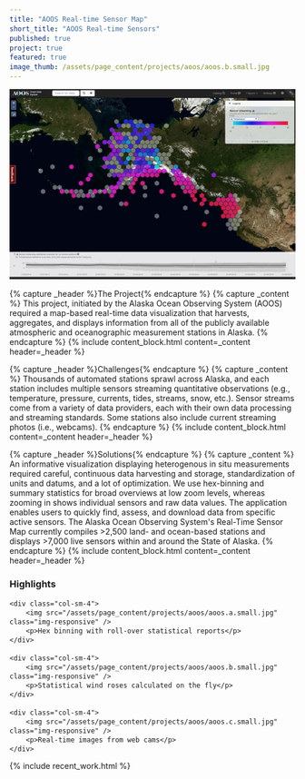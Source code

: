 ```yaml
---
title: "AOOS Real-time Sensor Map"
short_title: "AOOS Real-time Sensors"
published: true
project: true
featured: true
image_thumb: /assets/page_content/projects/aoos/aoos.b.small.jpg
---
```


<img src="/assets/page_content/projects/aoos/screenshot.med.jpg" class="pull-right" />

{% capture _header %}The Project{% endcapture %}
{% capture _content %}
This project, initiated by the Alaska Ocean Observing System (AOOS) required a map-based real-time data visualization that harvests, aggregates, and displays information from all of the publicly available atmospheric and oceanographic measurement stations in Alaska.
{% endcapture %}
{% include content_block.html content=_content header=_header %}

{% capture _header %}Challenges{% endcapture %}
{% capture _content %}
Thousands of automated stations sprawl across Alaska, and each station includes multiple sensors streaming quantitative observations (e.g., temperature, pressure, currents, tides, streams, snow, etc.). Sensor streams come from a variety of data providers, each with their own data processing and streaming standards. Some stations also include current streaming photos (i.e., webcams).
{% endcapture %}
{% include content_block.html content=_content header=_header %}

{% capture _header %}Solutions{% endcapture %}
{% capture _content %}
An informative visualization displaying heterogenous in situ measurements required careful, continuous data harvesting and storage, standardization of units and datums, and a lot of optimization. We use hex-binning and summary statistics for broad overviews at low zoom levels, whereas zooming in shows individual sensors and raw data values. The application enables users to quickly find, assess, and download data from specific active sensors. The Alaska Ocean Observing System's Real-Time Sensor Map currently compiles >2,500 land- and ocean-based stations and displays >7,000 live sensors within and around the State of Alaska.
{% endcapture %}
{% include content_block.html content=_content header=_header %}



<h3>Highlights</h3>
<div class="row">


	<div class="col-sm-4">
		<img src="/assets/page_content/projects/aoos/aoos.a.small.jpg" class="img-responsive" />
		<p>Hex binning with roll-over statistical reports</p>
	</div>

	<div class="col-sm-4">
		<img src="/assets/page_content/projects/aoos/aoos.b.small.jpg" class="img-responsive" />
		<p>Statistical wind roses calculated on the fly</p>
	</div>

	<div class="col-sm-4">
		<img src="/assets/page_content/projects/aoos/aoos.c.small.jpg" class="img-responsive" />
		<p>Real-time images from web cams</p>
	</div>




</div>

{% include recent_work.html %}

<!-- {% capture _header %}Highlights{% endcapture %}
{% capture _content %}
<ul>
<li>Hex binning with roll-over statistical reports.</li>
<li>Download of sensor measurements from individual sensors.</li>
</ul>
{% endcapture %}
{% include content_block.html content=_content header=_header %} -->